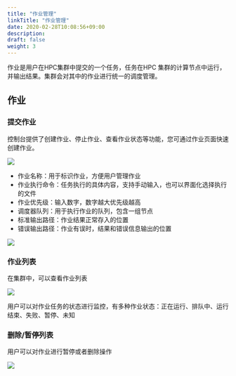 ```yaml
---
title: "作业管理"
linkTitle: "作业管理"
date: 2020-02-28T10:08:56+09:00
description:
draft: false
weight: 3
---
```


作业是用户在HPC集群中提交的一个任务，任务在HPC 集群的计算节点中运行，并输出结果。集群会对其中的作业进行统一的调度管理。

## 作业

### 提交作业

控制台提供了创建作业、停止作业、查看作业状态等功能，您可通过作业页面快速创建作业。

![](../_images/hpc_job1.png)

* 作业名称：用于标识作业，方便用户管理作业
* 作业执行命令：任务执行的具体内容，支持手动输入，也可以界面化选择执行的文件
* 作业优先级：输入数字，数字越大优先级越高
* 调度器队列：用于执行作业的队列，包含一组节点
* 标准输出路径：作业结果正常存入的位置
* 错误输出路径：作业有误时，结果和错误信息输出的位置

![](../_images/hpc_job4.png)


### 作业列表

在集群中，可以查看作业列表

![](../_images/hpc_job2.png)

用户可以对作业任务的状态进行监控，有多种作业状态：正在运行、排队中、运行结束、失败、暂停、未知

### 删除/暂停列表

用户可以对作业进行暂停或者删除操作

![](../_images/hpc_job3.png)

